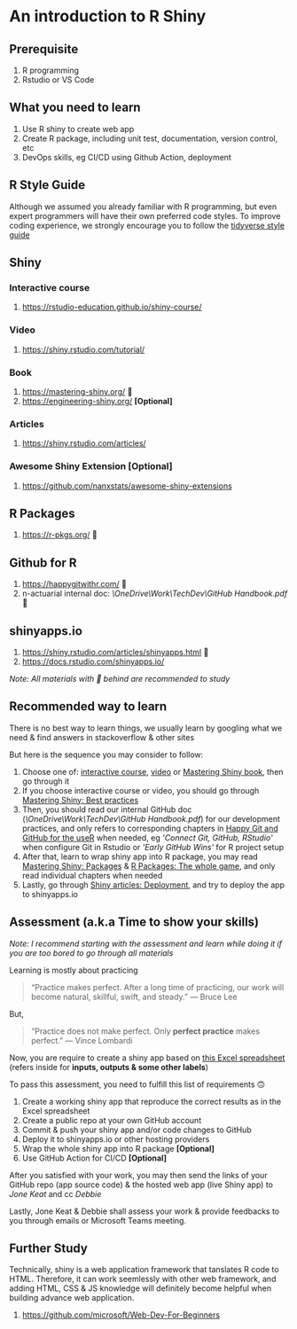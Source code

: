 # An introduction to R Shiny

## Prerequisite

1. R programming
2. Rstudio or VS Code

## What you need to learn

1. Use R shiny to create web app
2. Create R package, including unit test, documentation, version control, etc
3. DevOps skills, eg CI/CD using Github Action, deployment

## R Style Guide

Although we assumed you already familiar with R programming, but even expert programmers will have their own preferred code styles. To improve coding experience, we strongly encourage you to follow the [tidyverse style guide](https://style.tidyverse.org/index.html)

## Shiny

### Interactive course

1. https://rstudio-education.github.io/shiny-course/

### Video

1. https://shiny.rstudio.com/tutorial/

### Book

1. https://mastering-shiny.org/ 🌟
2. https://engineering-shiny.org/ **[Optional]**

### Articles

1. https://shiny.rstudio.com/articles/

### Awesome Shiny Extension [Optional]

1. https://github.com/nanxstats/awesome-shiny-extensions

## R Packages

1. https://r-pkgs.org/ 🌟

## Github for R

1. https://happygitwithr.com/ 🌟
2. n-actuarial internal doc: *\OneDrive\Work\TechDev\GitHub Handbook.pdf* 🌟

## shinyapps.io

1. https://shiny.rstudio.com/articles/shinyapps.html 🌟
2. https://docs.rstudio.com/shinyapps.io/

*Note: All materials with 🌟 behind are recommended to study*

## Recommended way to learn

There is no best way to learn things, we usually learn by googling what we need & find answers in stackoverflow & other sites

But here is the sequence you may consider to follow:

1. Choose one of: [interactive course](https://rstudio-education.github.io/shiny-course/), [video](https://shiny.rstudio.com/tutorial/) or [Mastering Shiny book](https://mastering-shiny.org/), then go through it
2. If you choose interactive course or video, you should go through [Mastering Shiny: Best practices](https://mastering-shiny.org/scaling-intro.html)
3. Then, you should read our internal GitHub doc (*\OneDrive\Work\TechDev\GitHub Handbook.pdf*) for our development practices, and only refers to corresponding chapters in [Happy Git and GitHub for the useR](https://happygitwithr.com/) when needed, eg *'Connect Git, GitHub, RStudio'* when configure Git in Rstudio or *'Early GitHub Wins'* for R project setup
4. After that, learn to wrap shiny app into R package, you may read [Mastering Shiny: Packages](https://mastering-shiny.org/scaling-packaging.html) & [R Packages: The whole game](https://r-pkgs.org/whole-game.html), and only read individual chapters when needed
5. Lastly, go through [Shiny articles: Deployment](https://shiny.rstudio.com/articles/shinyapps.html), and try to deploy the app to shinyapps.io 

## Assessment (a.k.a Time to show your skills)

*Note: I recommend starting with the assessment and learn while doing it if you are too bored to go through all materials*

Learning is mostly about practicing

> “Practice makes perfect. After a long time of practicing, our work will become natural, skillful, swift, and steady.” ― Bruce Lee

But,

> “Practice does not make perfect. Only **perfect practice** makes perfect.” ― Vince Lombardi

Now, you are require to create a shiny app based on [this Excel spreadsheet](https://github.com/n-actuarial/r-shiny-intro/blob/main/R%20Shiny%20Assignment.xlsx) (refers inside for **inputs, outputs & some other labels**)

To pass this assessment, you need to fulfill this list of requirements :upside_down_face:

1. Create a working shiny app that reproduce the correct results as in the Excel spreadsheet
2. Create a public repo at your own GitHub account
3. Commit & push your shiny app and/or code changes to GitHub
4. Deploy it to shinyapps.io or other hosting providers
5. Wrap the whole shiny app into R package **[Optional]**
6. Use GitHub Action for CI/CD **[Optional]**

After you satisfied with your work, you may then send the links of your GitHub repo (app source code) & the hosted web app (live Shiny app) to *Jone Keat* and cc *Debbie*

Lastly, Jone Keat & Debbie shall assess your work & provide feedbacks to you through emails or Microsoft Teams meeting.

## Further Study

Technically, shiny is a web application framework that tanslates R code to HTML. Therefore, it can work seemlessly with other web framework, and adding HTML, CSS & JS knowledge will definitely become helpful when building advance web application.

1. https://github.com/microsoft/Web-Dev-For-Beginners
